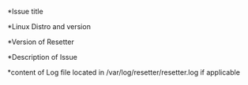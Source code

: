 *Issue title

*Linux Distro and version

*Version of Resetter

*Description of Issue

*content of Log file located in /var/log/resetter/resetter.log if applicable
